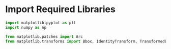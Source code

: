 # Import Required Libraries

```python
import matplotlib.pyplot as plt
import numpy as np

from matplotlib.patches import Arc
from matplotlib.transforms import Bbox, IdentityTransform, TransformedBbox
```
